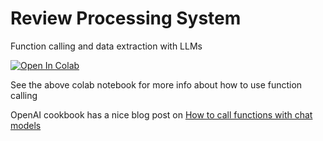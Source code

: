 # Review Processing System

Function calling and data extraction with LLMs

<a target="_blank" href="https://colab.research.google.com/github/aniket-mish/function-calling/blob/main/play.ipynb">
  <img src="https://colab.research.google.com/assets/colab-badge.svg" alt="Open In Colab"/>
</a>


See the above colab notebook for more info about how to use function calling

OpenAI cookbook has a nice blog post on [How to call functions with chat models](https://cookbook.openai.com/examples/how_to_call_functions_with_chat_models)
